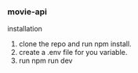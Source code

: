 ### movie-api 


installation 
1. clone the repo and run npm install.
2. create a .env file for you variable.
3. run  npm run dev

